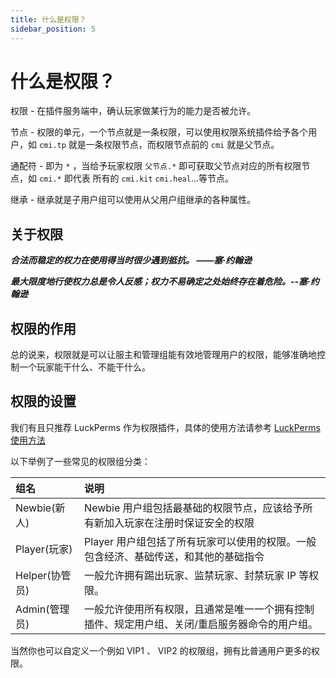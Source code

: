 ```yaml
---
title: 什么是权限？
sidebar_position: 5
---
```


# 什么是权限？

权限 - 在插件服务端中，确认玩家做某行为的能力是否被允许。

节点 - 权限的单元，一个节点就是一条权限，可以使用权限系统插件给予各个用户，如 `cmi.tp` 就是一条权限节点，而权限节点前的 `cmi` 就是父节点。

通配符 - 即为 `*` ，当给予玩家权限 `父节点.*` 即可获取父节点对应的所有权限节点，如 `cmi.*` 即代表 所有的 `cmi.kit` `cmi.heal`...等节点。

继承 - 继承就是子用户组可以使用从父用户组继承的各种属性。

## 关于权限

***合法而稳定的权力在使用得当时很少遇到抵抗。 ——塞·约翰逊***

***最大限度地行使权力总是令人反感；权力不易确定之处始终存在着危险。--塞·约翰逊***

## 权限的作用

总的说来，权限就是可以让服主和管理组能有效地管理用户的权限，能够准确地控制一个玩家能干什么、不能干什么。

## 权限的设置

我们有且只推荐 LuckPerms 作为权限插件，具体的使用方法请参考 [LuckPerms 使用方法](https://nitwikit.yizhan.wiki/Java/permission)

以下举例了一些常见的权限组分类：

| 组名          | 说明                                              |
|:------------|:------------------------------------------------|
| Newbie(新人)  | Newbie 用户组包括最基础的权限节点，应该给予所有新加入玩家在注册时保证安全的权限     |
| Player(玩家)  | Player 用户组包括了所有玩家可以使用的权限。一般包含经济、基础传送，和其他的基础指令   |
| Helper(协管员) | 一般允许拥有踢出玩家、监禁玩家、封禁玩家 IP 等权限。                    |
| Admin(管理员)  | 一般允许使用所有权限，且通常是唯一一个拥有控制插件、规定用户组、关闭/重启服务器命令的用户组。 |

当然你也可以自定义一个例如 VIP1 、 VIP2 的权限组，拥有比普通用户更多的权限。
